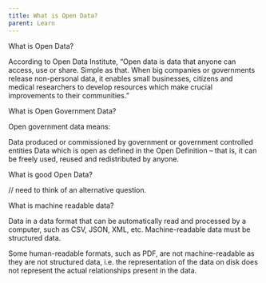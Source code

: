 ```yaml
---
title: What is Open Data?
parent: Learn
---
```


What is Open Data?

According to Open Data Institute, “Open data is data that anyone can access, use or share. Simple as that. When big companies or governments release non-personal data, it enables small businesses, citizens and medical researchers to develop resources which make crucial improvements to their communities.”

What is Open Government Data?

Open government data means:

Data produced or commissioned by government or government controlled entities
Data which is open as defined in the Open Definition – that is, it can be freely used, reused and redistributed by anyone.

What is good Open Data?

// need to think of an alternative question.

What is machine readable data?

Data in a data format that can be automatically read and processed by a computer, such as CSV, JSON, XML, etc. Machine-readable data must be structured data.

Some human-readable formats, such as PDF, are not machine-readable as they are not structured data, i.e. the representation of the data on disk does not represent the actual relationships present in the data.
